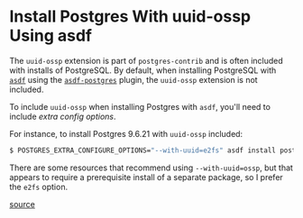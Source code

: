 # Install Postgres With uuid-ossp Using asdf

The `uuid-ossp` extension is part of `postgres-contrib` and is often included
with installs of PostgreSQL. By default, when installing PostgreSQL with
[`asdf`](https://asdf-vm.com/#/) using the
[`asdf-postgres`](https://github.com/smashedtoatoms/asdf-postgres) plugin, the
`uuid-ossp` extension is not included.

To include `uuid-ossp` when installing Postgres with `asdf`, you'll need to
include _extra config options_.

For instance, to install Postgres 9.6.21 with `uuid-ossp` included:

```bash
$ POSTGRES_EXTRA_CONFIGURE_OPTIONS="--with-uuid=e2fs" asdf install postgres 9.6.21
```

There are some resources that recommend using `--with-uuid=ossp`, but that
appears to require a prerequisite install of a separate package, so I prefer
the `e2fs` option.

[source](https://github.com/smashedtoatoms/asdf-postgres/issues/4#issuecomment-350592132)
